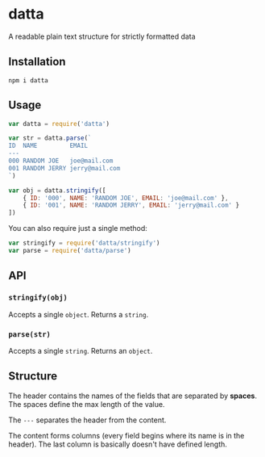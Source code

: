 # datta
A readable plain text structure for strictly formatted data

## Installation
```
npm i datta
```

## Usage
```javascript
var datta = require('datta')

var str = datta.parse(`
ID  NAME         EMAIL
---
000 RANDOM JOE   joe@mail.com
001 RANDOM JERRY jerry@mail.com
`)

var obj = datta.stringify([
	{ ID: '000', NAME: 'RANDOM JOE', EMAIL: 'joe@mail.com' },
	{ ID: '001', NAME: 'RANDOM JERRY', EMAIL: 'jerry@mail.com' }
])

```
You can also require just a single method:
```javascript
var stringify = require('datta/stringify')
var parse = require('datta/parse')
```

## API

### ```stringify(obj)```
Accepts a single ```object```. Returns a ```string```.

### ```parse(str)```
Accepts a single ```string```. Returns an ```object```.

## Structure
The header contains the names of the fields that are separated by **spaces**. The spaces define the max length of the value.

The ```---``` separates the header from the content.

The content forms columns (every field begins where its name is in the header). The last column is basically doesn't have defined length.
